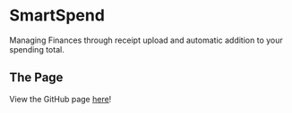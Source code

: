 # SmartSpend

Managing Finances through receipt upload and automatic addition to your spending total.

## The Page
View the GitHub page [here](https://endarli.github.io/HackNYU/)!
